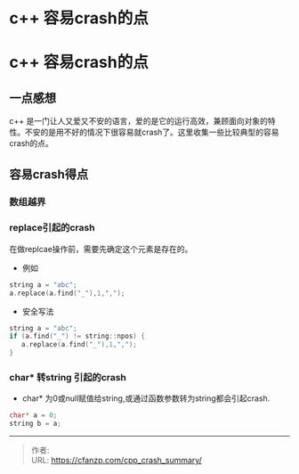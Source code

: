 # c++ 容易crash的点


<!--more-->
# c++ 容易crash的点
## 一点感想
c++ 是一门让人又爱又不安的语言，爱的是它的运行高效，兼顾面向对象的特性。不安的是用不好的情况下很容易就crash了。这里收集一些比较典型的容易crash的点。

## 容易crash得点
### 数组越界

### replace引起的crash
在做replcae操作前，需要先确定这个元素是存在的。
- 例如
```c++
string a = "abc";
a.replace(a.find("_"),1,",");
```
- 安全写法
```c++
string a = "abc";
if (a.find("_") != string::npos) {
   a.replace(a.find("_"),1,",");
}
```

### char* 转string 引起的crash
- char* 为0或null赋值给string,或通过函数参数转为string都会引起crash.
```c++
char* a = 0;
string b = a;
```


---

> 作者:   
> URL: https://cfanzp.com/cpp_crash_summary/  


